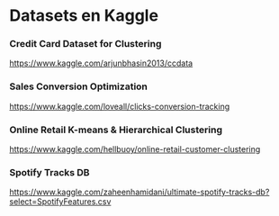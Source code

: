 # Datasets en Kaggle

### Credit Card Dataset for Clustering
https://www.kaggle.com/arjunbhasin2013/ccdata

### Sales Conversion Optimization
https://www.kaggle.com/loveall/clicks-conversion-tracking

### Online Retail K-means & Hierarchical Clustering
https://www.kaggle.com/hellbuoy/online-retail-customer-clustering

### Spotify Tracks DB

https://www.kaggle.com/zaheenhamidani/ultimate-spotify-tracks-db?select=SpotifyFeatures.csv

